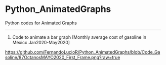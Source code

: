 # Python_AnimatedGraphs
Python codes for Animated Graphs
_________________________________
1. Code to animate a bar graph [Monthly average cost of gasoline in México Jan2020-May2020]

https://github.com/FernandoLucioR/Python_AnimatedGraphs/blob/Code_Gasoline/87OctanosMAYO2020_First_Frame.png?raw=true
